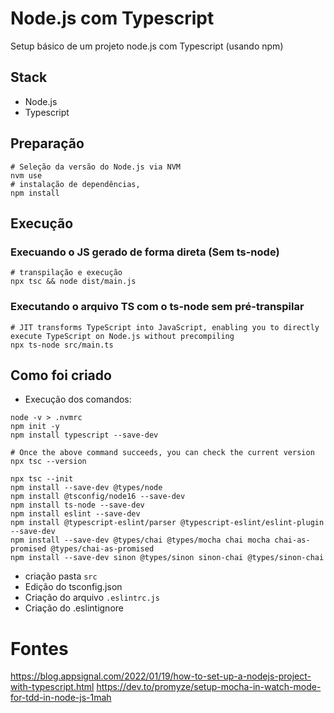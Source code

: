 # Node.js com Typescript

Setup básico de um projeto node.js com Typescript (usando npm)

## Stack

- Node.js
- Typescript

## Preparação

```shell
# Seleção da versão do Node.js via NVM
nvm use
# instalação de dependências,
npm install
```

## Execução

### Execuando o JS gerado de forma direta (Sem ts-node)

```shell
# transpilação e execução
npx tsc && node dist/main.js
```

### Executando o arquivo TS com o ts-node sem pré-transpilar

```shell
# JIT transforms TypeScript into JavaScript, enabling you to directly execute TypeScript on Node.js without precompiling
npx ts-node src/main.ts
```

## Como foi criado

- Execução dos comandos:

```shell
node -v > .nvmrc
npm init -y
npm install typescript --save-dev

# Once the above command succeeds, you can check the current version
npx tsc --version

npx tsc --init
npm install --save-dev @types/node
npm install @tsconfig/node16 --save-dev
npm install ts-node --save-dev
npm install eslint --save-dev
npm install @typescript-eslint/parser @typescript-eslint/eslint-plugin --save-dev
npm install --save-dev @types/chai @types/mocha chai mocha chai-as-promised @types/chai-as-promised
npm install --save-dev sinon @types/sinon sinon-chai @types/sinon-chai  
```

- criação pasta `src`
- Edição do tsconfig.json
- Criação do arquivo `.eslintrc.js`
- Criação do .eslintignore

# Fontes

https://blog.appsignal.com/2022/01/19/how-to-set-up-a-nodejs-project-with-typescript.html
https://dev.to/promyze/setup-mocha-in-watch-mode-for-tdd-in-node-js-1mah

